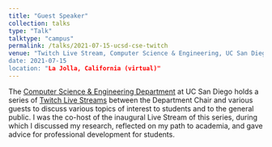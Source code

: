 ```yaml
---
title: "Guest Speaker"
collection: talks
type: "Talk"
talktype: "campus"
permalink: /talks/2021-07-15-ucsd-cse-twitch
venue: "Twitch Live Stream, Computer Science & Engineering, UC San Diego
date: 2021-07-15
location: "La Jolla, California (virtual)"
---
```


The <a href="https://cse.ucsd.edu/" target="_blank">Computer Science & Engineering Department</a> at UC San Diego holds a series of <a href="https://www.twitch.tv/ucsd_cse" target="_blank">Twitch Live Streams</a> between the Department Chair and various guests to discuss various topics of interest to students and to the general public. I was the co-host of the inaugural Live Stream of this series, during which I discussed my research, reflected on my path to academia, and gave advice for professional development for students.
